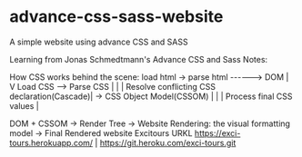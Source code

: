 # advance-css-sass-website

A simple website using advance CSS and SASS

Learning from Jonas Schmedtmann's Advance CSS and Sass
Notes:

How CSS works behind the scene:
load html -> parse html ------> DOM
                |
                V
                Load CSS  --> Parse CSS
                            |                                             |
                            | Resolve conflicting CSS declaration(Cascade)| -> CSS Object Model(CSSOM)
                            |                                             |
                            | Process final CSS values                    |

DOM + CSSOM -> Render Tree -> Website Rendering: the visual formatting model -> Final Rendered website
Excitours URKL   https://exci-tours.herokuapp.com/ | https://git.heroku.com/exci-tours.git